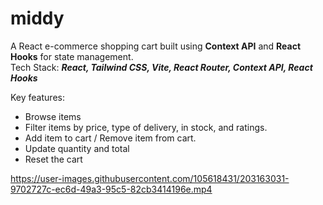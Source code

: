 # middy
A React e-commerce shopping cart built using **Context API** and **React Hooks** for state management.  
Tech Stack: ***React, Tailwind CSS, Vite, React Router, Context API, React Hooks***

Key features:  
- Browse items
- Filter items by price, type of delivery, in stock, and ratings.
- Add item to cart / Remove item from cart.
- Update quantity and total
- Reset the cart


https://user-images.githubusercontent.com/105618431/203163031-9702727c-ec6d-49a3-95c5-82cb3414196e.mp4




